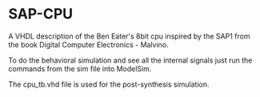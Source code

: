 # SAP-CPU

A VHDL description of the Ben Eater's 8bit cpu inspired by the SAP1 from the book Digital Computer Electronics - Malvino.

To do the behavioral simulation and see all the internal signals just run the commands from the sim file into ModelSim.

The cpu_tb.vhd file is used for the post-synthesis simulation.
